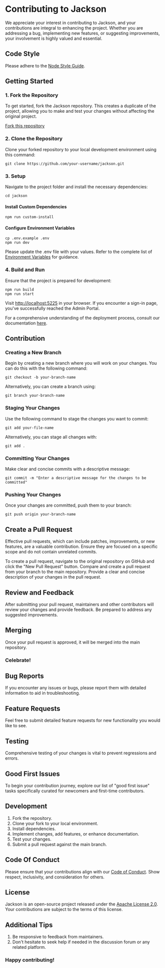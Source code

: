 # Contributing to Jackson

We appreciate your interest in contributing to Jackson, and your contributions are integral to enhancing the project. Whether you are addressing a bug, implementing new features, or suggesting improvements, your involvement is highly valued and essential.

## Code Style

Please adhere to the [Node Style Guide](https://github.com/felixge/node-style-guide).

## Getting Started

### 1. Fork the Repository

To get started, fork the Jackson repository. This creates a duplicate of the project, allowing you to make and test your changes without affecting the original project.

[Fork this repository](https://github.com/boxyhq/jackson/fork)

### 2. Clone the Repository

Clone your forked repository to your local development environment using this command:

```shell
git clone https://github.com/your-username/jackson.git
```

### 3. Setup

Navigate to the project folder and install the necessary dependencies:

```shell
cd jackson
```

#### Install Custom Dependencies

```shell
npm run custom-install
```

#### Configure Environment Variables

```shell
cp .env.example .env
npm run dev
```

Please update the .env file with your values. Refer to the complete list of [Environment Variables](https://boxyhq.com/docs/jackson/deploy/env-variables) for guidance.

### 4. Build and Run

Ensure that the project is prepared for development:

```shell
npm run build
npm run start
```

Visit [http://localhost:5225](http://localhost:5225) in your browser. If you encounter a sign-in page, you've successfully reached the Admin Portal.

For a comprehensive understanding of the deployment process, consult our documentation [here](https://boxyhq.com/docs/jackson/deploy/).

## Contribution

### Creating a New Branch

Begin by creating a new branch where you will work on your changes. You can do this with the following command:

```shell
git checkout -b your-branch-name
```

Alternatively, you can create a branch using:

```shell
git branch your-branch-name
```

### Staging Your Changes

Use the following command to stage the changes you want to commit:

```shell
git add your-file-name
```

Alternatively, you can stage all changes with:

```shell
git add .
```

### Committing Your Changes

Make clear and concise commits with a descriptive message:

```shell
git commit -m "Enter a descriptive message for the changes to be committed"
```

### Pushing Your Changes

Once your changes are committed, push them to your branch:

```shell
git push origin your-branch-name
```

## Create a Pull Request

Effective pull requests, which can include patches, improvements, or new features, are a valuable contribution. Ensure they are focused on a specific scope and do not contain unrelated commits.

To create a pull request, navigate to the original repository on GitHub and click the "New Pull Request" button. Compare and create a pull request from your branch to the main repository. Provide a clear and concise description of your changes in the pull request.

## Review and Feedback

After submitting your pull request, maintainers and other contributors will review your changes and provide feedback. Be prepared to address any suggested improvements.

## Merging

Once your pull request is approved, it will be merged into the main repository.

### Celebrate!

## Bug Reports

If you encounter any issues or bugs, please report them with detailed information to aid in troubleshooting.

## Feature Requests

Feel free to submit detailed feature requests for new functionality you would like to see.

## Testing

Comprehensive testing of your changes is vital to prevent regressions and errors.

## Good First Issues

To begin your contribution journey, explore our list of "good first issue" tasks specifically curated for newcomers and first-time contributors.

## Development

1. Fork the repository.
2. Clone your fork to your local environment.
3. Install dependencies.
4. Implement changes, add features, or enhance documentation.
5. Test your changes.
6. Submit a pull request against the main branch.

## Code Of Conduct

Please ensure that your contributions align with our [Code of Conduct](https://github.com/boxyhq/jackson/blob/main/CODE_OF_CONDUCT.md). Show respect, inclusivity, and consideration for others.

## License

Jackson is an open-source project released under the [Apache License 2.0](https://github.com/boxyhq/jackson/blob/main/LICENSE). Your contributions are subject to the terms of this license.

## Additional Tips

1. Be responsive to feedback from maintainers.
2. Don't hesitate to seek help if needed in the discussion forum or any related platform.

### Happy contributing!
